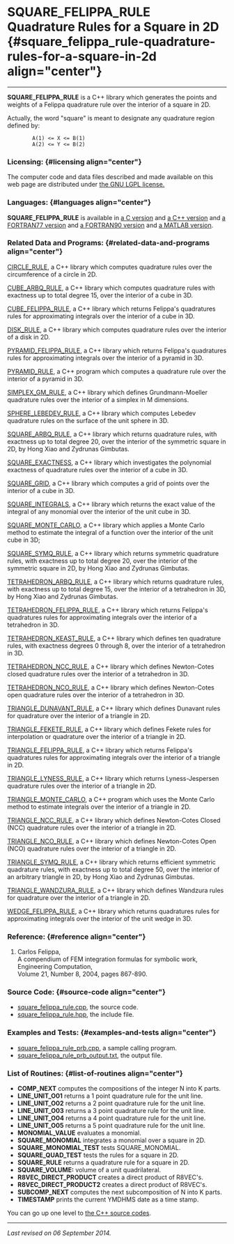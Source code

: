 SQUARE\_FELIPPA\_RULE\
Quadrature Rules for a Square in 2D {#square_felippa_rule-quadrature-rules-for-a-square-in-2d align="center"}
===================================

------------------------------------------------------------------------

**SQUARE\_FELIPPA\_RULE** is a C++ library which generates the points
and weights of a Felippa quadrature rule over the interior of a square
in 2D.

Actually, the word "square" is meant to designate any quadrature region
defined by:

            A(1) <= X <= B(1)
            A(2) <= Y <= B(2)
          

### Licensing: {#licensing align="center"}

The computer code and data files described and made available on this
web page are distributed under [the GNU LGPL
license.](../../txt/gnu_lgpl.txt)

### Languages: {#languages align="center"}

**SQUARE\_FELIPPA\_RULE** is available in [a C
version](../../c_src/square_felippa_rule/square_felippa_rule.html) and
[a C++
version](../../cpp_src/square_felippa_rule/square_felippa_rule.html) and
[a FORTRAN77
version](../../f77_src/square_felippa_rule/square_felippa_rule.html) and
[a FORTRAN90
version](../../f_src/square_felippa_rule/square_felippa_rule.html) and
[a MATLAB
version](../../m_src/square_felippa_rule/square_felippa_rule.html).

### Related Data and Programs: {#related-data-and-programs align="center"}

[CIRCLE\_RULE](../../cpp_src/circle_rule/circle_rule.html), a C++
library which computes quadrature rules over the circumference of a
circle in 2D.

[CUBE\_ARBQ\_RULE](../../cpp_src/cube_arbq_rule/cube_arbq_rule.html), a
C++ library which computes quadrature rules with exactness up to total
degree 15, over the interior of a cube in 3D.

[CUBE\_FELIPPA\_RULE](../../cpp_src/cube_felippa_rule/cube_felippa_rule.html),
a C++ library which returns Felippa's quadratures rules for
approximating integrals over the interior of a cube in 3D.

[DISK\_RULE](../../cpp_src/disk_rule/disk_rule.html), a C++ library
which computes quadrature rules over the interior of a disk in 2D.

[PYRAMID\_FELIPPA\_RULE](../../cpp_src/pyramid_felippa_rule/pyramid_felippa_rule.html),
a C++ library which returns Felippa's quadratures rules for
approximating integrals over the interior of a pyramid in 3D.

[PYRAMID\_RULE](../../cpp_src/pyramid_rule/pyramid_rule.html), a C++
program which computes a quadrature rule over the interior of a pyramid
in 3D.

[SIMPLEX\_GM\_RULE](../../cpp_src/simplex_gm_rule/simplex_gm_rule.html),
a C++ library which defines Grundmann-Moeller quadrature rules over the
interior of a simplex in M dimensions.

[SPHERE\_LEBEDEV\_RULE](../../cpp_src/sphere_lebedev_rule/sphere_lebedev_rule.html),
a C++ library which computes Lebedev quadrature rules on the surface of
the unit sphere in 3D.

[SQUARE\_ARBQ\_RULE](../../cpp_src/square_arbq_rule/square_arbq_rule.html),
a C++ library which returns quadrature rules, with exactness up to total
degree 20, over the interior of the symmetric square in 2D, by Hong Xiao
and Zydrunas Gimbutas.

[SQUARE\_EXACTNESS](../../cpp_src/square_exactness/square_exactness.html),
a C++ library which investigates the polynomial exactness of quadrature
rules over the interior of a cube in 3D.

[SQUARE\_GRID](../../cpp_src/square_grid/square_grid.html), a C++
library which computes a grid of points over the interior of a cube in
3D.

[SQUARE\_INTEGRALS](../../cpp_src/square_integrals/square_integrals.html),
a C++ library which returns the exact value of the integral of any
monomial over the interior of the unit cube in 3D.

[SQUARE\_MONTE\_CARLO](../../cpp_src/square_monte_carlo/square_monte_carlo.html),
a C++ library which applies a Monte Carlo method to estimate the
integral of a function over the interior of the unit cube in 3D;

[SQUARE\_SYMQ\_RULE](../../cpp_src/square_symq_rule/square_symq_rule.html),
a C++ library which returns symmetric quadrature rules, with exactness
up to total degree 20, over the interior of the symmetric square in 2D,
by Hong Xiao and Zydrunas Gimbutas.

[TETRAHEDRON\_ARBQ\_RULE](../../cpp_src/tetrahedron_arbq_rule/tetrahedron_arbq_rule.html),
a C++ library which returns quadrature rules, with exactness up to total
degree 15, over the interior of a tetrahedron in 3D, by Hong Xiao and
Zydrunas Gimbutas.

[TETRAHEDRON\_FELIPPA\_RULE](../../cpp_src/tetrahedron_felippa_rule/tetrahedron_felippa_rule.html),
a C++ library which returns Felippa's quadratures rules for
approximating integrals over the interior of a tetrahedron in 3D.

[TETRAHEDRON\_KEAST\_RULE](../../cpp_src/tetrahedron_keast_rule/tetrahedron_keast_rule.html),
a C++ library which defines ten quadrature rules, with exactness degrees
0 through 8, over the interior of a tetrahedron in 3D.

[TETRAHEDRON\_NCC\_RULE](../../cpp_src/tetrahedron_ncc_rule/tetrahedron_ncc_rule.html),
a C++ library which defines Newton-Cotes closed quadrature rules over
the interior of a tetrahedron in 3D.

[TETRAHEDRON\_NCO\_RULE](../../cpp_src/tetrahedron_nco_rule/tetrahedron_nco_rule.html),
a C++ library which defines Newton-Cotes open quadrature rules over the
interior of a tetrahedron in 3D.

[TRIANGLE\_DUNAVANT\_RULE](../../cpp_src/triangle_dunavant_rule/triangle_dunavant_rule.html),
a C++ library which defines Dunavant rules for quadrature over the
interior of a triangle in 2D.

[TRIANGLE\_FEKETE\_RULE](../../cpp_src/triangle_fekete_rule/triangle_fekete_rule.html),
a C++ library which defines Fekete rules for interpolation or quadrature
over the interior of a triangle in 2D.

[TRIANGLE\_FELIPPA\_RULE](../../cpp_src/triangle_felippa_rule/triangle_felippa_rule.html),
a C++ library which returns Felippa's quadratures rules for
approximating integrals over the interior of a triangle in 2D.

[TRIANGLE\_LYNESS\_RULE](../../cpp_src/triangle_lyness_rule/triangle_lyness_rule.html),
a C++ library which returns Lyness-Jespersen quadrature rules over the
interior of a triangle in 2D.

[TRIANGLE\_MONTE\_CARLO](../../cpp_src/triangle_monte_carlo/triangle_monte_carlo.html),
a C++ program which uses the Monte Carlo method to estimate integrals
over the interior of a triangle in 2D.

[TRIANGLE\_NCC\_RULE](../../cpp_src/triangle_ncc_rule/triangle_ncc_rule.html),
a C++ library which defines Newton-Cotes Closed (NCC) quadrature rules
over the interior of a triangle in 2D.

[TRIANGLE\_NCO\_RULE](../../cpp_src/triangle_nco_rule/triangle_nco_rule.html),
a C++ library which defines Newton-Cotes Open (NCO) quadrature rules
over the interior of a triangle in 2D.

[TRIANGLE\_SYMQ\_RULE](../../cpp_src/triangle_symq_rule/triangle_symq_rule.html),
a C++ library which returns efficient symmetric quadrature rules, with
exactness up to total degree 50, over the interior of an arbitrary
triangle in 2D, by Hong Xiao and Zydrunas Gimbutas.

[TRIANGLE\_WANDZURA\_RULE](../../cpp_src/triangle_wandzura_rule/triangle_wandzura_rule.html),
a C++ library which defines Wandzura rules for quadrature over the
interior of a triangle in 2D.

[WEDGE\_FELIPPA\_RULE](../../cpp_src/wedge_felippa_rule/wedge_felippa_rule.html),
a C++ library which returns quadratures rules for approximating
integrals over the interior of the unit wedge in 3D.

### Reference: {#reference align="center"}

1.  Carlos Felippa,\
    A compendium of FEM integration formulas for symbolic work,\
    Engineering Computation,\
    Volume 21, Number 8, 2004, pages 867-890.

### Source Code: {#source-code align="center"}

-   [square\_felippa\_rule.cpp](square_felippa_rule.cpp), the source
    code.
-   [square\_felippa\_rule.hpp](square_felippa_rule.hpp), the include
    file.

### Examples and Tests: {#examples-and-tests align="center"}

-   [square\_felippa\_rule\_prb.cpp](square_felippa_rule_prb.cpp), a
    sample calling program.
-   [square\_felippa\_rule\_prb\_output.txt](square_felippa_rule_prb_output.txt),
    the output file.

### List of Routines: {#list-of-routines align="center"}

-   **COMP\_NEXT** computes the compositions of the integer N into K
    parts.
-   **LINE\_UNIT\_O01** returns a 1 point quadrature rule for the unit
    line.
-   **LINE\_UNIT\_O02** returns a 2 point quadrature rule for the unit
    line.
-   **LINE\_UNIT\_O03** returns a 3 point quadrature rule for the unit
    line.
-   **LINE\_UNIT\_O04** returns a 4 point quadrature rule for the unit
    line.
-   **LINE\_UNIT\_O05** returns a 5 point quadrature rule for the unit
    line.
-   **MONOMIAL\_VALUE** evaluates a monomial.
-   **SQUARE\_MONOMIAL** integrates a monomial over a square in 2D.
-   **SQUARE\_MONOMIAL\_TEST** tests SQUARE\_MONOMIAL.
-   **SQUARE\_QUAD\_TEST** tests the rules for a square in 2D.
-   **SQUARE\_RULE** returns a quadrature rule for a square in 2D.
-   **SQUARE\_VOLUME:** volume of a unit quadrilateral.
-   **R8VEC\_DIRECT\_PRODUCT** creates a direct product of R8VEC's.
-   **R8VEC\_DIRECT\_PRODUCT2** creates a direct product of R8VEC's.
-   **SUBCOMP\_NEXT** computes the next subcomposition of N into K
    parts.
-   **TIMESTAMP** prints the current YMDHMS date as a time stamp.

You can go up one level to [the C++ source codes](../cpp_src.html).

------------------------------------------------------------------------

*Last revised on 06 September 2014.*
